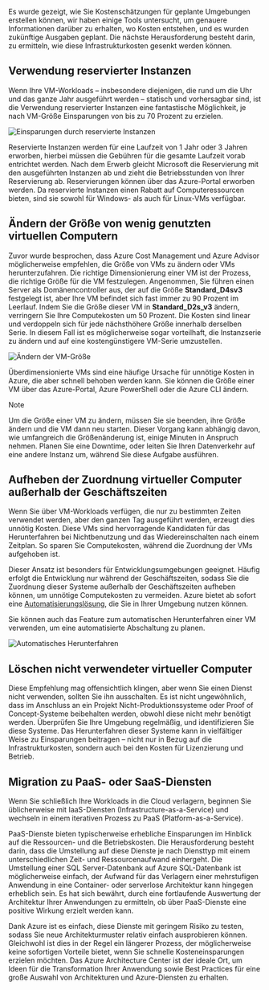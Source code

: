 Es wurde gezeigt, wie Sie Kostenschätzungen für geplante Umgebungen erstellen können, wir haben einige Tools untersucht, um genauere Informationen darüber zu erhalten, wo Kosten entstehen, und es wurden zukünftige Ausgaben geplant. Die nächste Herausforderung besteht darin, zu ermitteln, wie diese Infrastrukturkosten gesenkt werden können.

## <a name="use-reserved-instances"></a>Verwendung reservierter Instanzen

Wenn Ihre VM-Workloads – insbesondere diejenigen, die rund um die Uhr und das ganze Jahr ausgeführt werden – statisch und vorhersagbar sind, ist die Verwendung reservierter Instanzen eine fantastische Möglichkeit, je nach VM-Größe Einsparungen von bis zu 70 Prozent zu erzielen.

![Einsparungen durch reservierte Instanzen](../images/savings-coins.png)

Reservierte Instanzen werden für eine Laufzeit von 1 Jahr oder 3 Jahren erworben, hierbei müssen die Gebühren für die gesamte Laufzeit vorab entrichtet werden. Nach dem Erwerb gleicht Microsoft die Reservierung mit den ausgeführten Instanzen ab und zieht die Betriebsstunden von Ihrer Reservierung ab. Reservierungen können über das Azure-Portal erworben werden. Da reservierte Instanzen einen Rabatt auf Computeressourcen bieten, sind sie sowohl für Windows- als auch für Linux-VMs verfügbar.

## <a name="right-size-underutilized-virtual-machines"></a>Ändern der Größe von wenig genutzten virtuellen Computern

Zuvor wurde besprochen, dass Azure Cost Management und Azure Advisor möglicherweise empfehlen, die Größe von VMs zu ändern oder VMs herunterzufahren. Die richtige Dimensionierung einer VM ist der Prozess, die richtige Größe für die VM festzulegen. Angenommen, Sie führen einen Server als Domänencontroller aus, der auf die Größe **Standard_D4sv3** festgelegt ist, aber Ihre VM befindet sich fast immer zu 90 Prozent im Leerlauf. Indem Sie die Größe dieser VM in **Standard_D2s_v3** ändern, verringern Sie Ihre Computekosten um 50 Prozent. Die Kosten sind linear und verdoppeln sich für jede nächsthöhere Größe innerhalb derselben Serie. In diesem Fall ist es möglicherweise sogar vorteilhaft, die Instanzserie zu ändern und auf eine kostengünstigere VM-Serie umzustellen.

![Ändern der VM-Größe](../images/vm-resize.png)

Überdimensionierte VMs sind eine häufige Ursache für unnötige Kosten in Azure, die aber schnell behoben werden kann. Sie können die Größe einer VM über das Azure-Portal, Azure PowerShell oder die Azure CLI ändern.

> [!NOTE]
> Um die Größe einer VM zu ändern, müssen Sie sie beenden, ihre Größe ändern und die VM dann neu starten. Dieser Vorgang kann abhängig davon, wie umfangreich die Größenänderung ist, einige Minuten in Anspruch nehmen. Planen Sie eine Downtime, oder leiten Sie Ihren Datenverkehr auf eine andere Instanz um, während Sie diese Aufgabe ausführen.

## <a name="deallocate-virtual-machines-in-off-hours"></a>Aufheben der Zuordnung virtueller Computer außerhalb der Geschäftszeiten

Wenn Sie über VM-Workloads verfügen, die nur zu bestimmten Zeiten verwendet werden, aber den ganzen Tag ausgeführt werden, erzeugt dies unnötig Kosten. Diese VMs sind hervorragende Kandidaten für das Herunterfahren bei Nichtbenutzung und das Wiedereinschalten nach einem Zeitplan. So sparen Sie Computekosten, während die Zuordnung der VMs aufgehoben ist.

Dieser Ansatz ist besonders für Entwicklungsumgebungen geeignet. Häufig erfolgt die Entwicklung nur während der Geschäftszeiten, sodass Sie die Zuordnung dieser Systeme außerhalb der Geschäftszeiten aufheben können, um unnötige Computekosten zu vermeiden. Azure bietet ab sofort eine [Automatisierungslösung](https://docs.microsoft.com/azure/automation/automation-solution-vm-management), die Sie in Ihrer Umgebung nutzen können.

Sie können auch das Feature zum automatischen Herunterfahren einer VM verwenden, um eine automatisierte Abschaltung zu planen.

![Automatisches Herunterfahren](../images/vm-auto-shutdown.png)

## <a name="delete-unused-virtual-machines"></a>Löschen nicht verwendeter virtueller Computer 

 Diese Empfehlung mag offensichtlich klingen, aber wenn Sie einen Dienst nicht verwenden, sollten Sie ihn ausschalten. Es ist nicht ungewöhnlich, dass im Anschluss an ein Projekt Nicht-Produktionssysteme oder Proof of Concept-Systeme beibehalten werden, obwohl diese nicht mehr benötigt werden. Überprüfen Sie Ihre Umgebung regelmäßig, und identifizieren Sie diese Systeme. Das Herunterfahren dieser Systeme kann in vielfältiger Weise zu Einsparungen beitragen – nicht nur in Bezug auf die Infrastrukturkosten, sondern auch bei den Kosten für Lizenzierung und Betrieb.

## <a name="migrate-to-paas-or-saas-services"></a>Migration zu PaaS- oder SaaS-Diensten 

Wenn Sie schließlich Ihre Workloads in die Cloud verlagern, beginnen Sie üblicherweise mit IaaS-Diensten (Infrastructure-as-a-Service) und wechseln in einem iterativen Prozess zu PaaS (Platform-as-a-Service).

PaaS-Dienste bieten typischerweise erhebliche Einsparungen im Hinblick auf die Ressourcen- und die Betriebskosten. Die Herausforderung besteht darin, dass die Umstellung auf diese Dienste je nach Diensttyp mit einem unterschiedlichen Zeit- und Ressourcenaufwand einhergeht. Die Umstellung einer SQL Server-Datenbank auf Azure SQL-Datenbank ist möglicherweise einfach, der Aufwand für das Verlagern einer mehrstufigen Anwendung in eine Container- oder serverlose Architektur kann hingegen erheblich sein. Es hat sich bewährt, durch eine fortlaufende Auswertung der Architektur Ihrer Anwendungen zu ermitteln, ob über PaaS-Dienste eine positive Wirkung erzielt werden kann.  

Dank Azure ist es einfach, diese Dienste mit geringem Risiko zu testen, sodass Sie neue Architekturmuster relativ einfach ausprobieren können. Gleichwohl ist dies in der Regel ein längerer Prozess, der möglicherweise keine sofortigen Vorteile bietet, wenn Sie schnelle Kosteneinsparungen erzielen möchten. Das Azure Architecture Center ist der ideale Ort, um Ideen für die Transformation Ihrer Anwendung sowie Best Practices für eine große Auswahl von Architekturen und Azure-Diensten zu erhalten. 